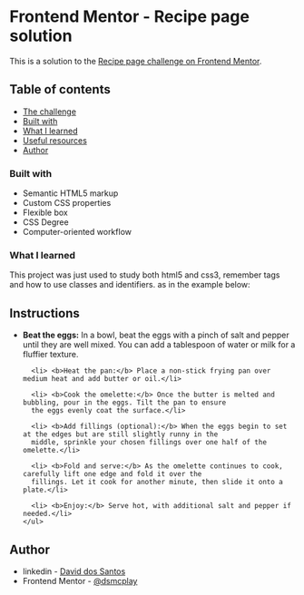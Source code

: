 # Frontend Mentor - Recipe page solution

This is a solution to the [Recipe page challenge on Frontend Mentor](https://www.frontendmentor.io/challenges/recipe-page-KiTsR8QQKm).

## Table of contents

  - [The challenge](#the-challenge)
  - [Built with](#built-with)
  - [What I learned](#what-i-learned)
  - [Useful resources](#useful-resources)
- [Author](#author)

### Built with

- Semantic HTML5 markup
- Custom CSS properties
- Flexible box
- CSS Degree
- Computer-oriented workflow

### What I learned

This project was just used to study both html5 and css3, remember tags and how to use classes and identifiers.
as in the example below:

<div class="receita" id="receita">  
   <h2>Instructions</h2>
    <ul>
     <li> <b>Beat the eggs:</b> In a bowl, beat the eggs with a pinch of salt and pepper until they are well mixed. 
      You can add a tablespoon of water or milk for a fluffier texture.</li>
      
      <li> <b>Heat the pan:</b> Place a non-stick frying pan over medium heat and add butter or oil.</li>
      
      <li> <b>Cook the omelette:</b> Once the butter is melted and bubbling, pour in the eggs. Tilt the pan to ensure 
      the eggs evenly coat the surface.</li>
      
      <li> <b>Add fillings (optional):</b> When the eggs begin to set at the edges but are still slightly runny in the 
      middle, sprinkle your chosen fillings over one half of the omelette.</li>
      
      <li> <b>Fold and serve:</b> As the omelette continues to cook, carefully lift one edge and fold it over the 
      fillings. Let it cook for another minute, then slide it onto a plate.</li>
      
      <li> <b>Enjoy:</b> Serve hot, with additional salt and pepper if needed.</li>
    </ul>
</div>


## Author

- linkedin - [David dos Santos](https://www.linkedin.com/in/david-d-330709109/)
- Frontend Mentor - [@dsmcplay](https://www.frontendmentor.io/profile/dsmcplay)


